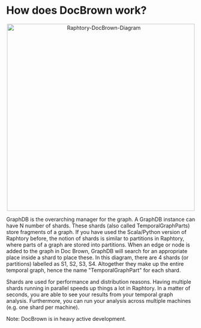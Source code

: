 How does DocBrown work?
======================

   <p align="center">
   <img src="https://user-images.githubusercontent.com/25484244/218711926-944092df-5015-4c7e-8162-34ee044999f4.svg" height=500 alt="Raphtory-DocBrown-Diagram"/>
   </p>

GraphDB is the overarching manager for the graph. A GraphDB instance can have N number of shards. These shards (also called TemporalGraphParts) store fragments of a graph. If you have used the Scala/Python version of Raphtory before, the notion of shards is similar to partitions in Raphtory, where parts of a graph are stored into partitions. When an edge or node is added to the graph in Doc Brown, GraphDB will search for an appropriate place inside a shard to place these. In this diagram, there are 4 shards (or partitions) labelled as S1, S2, S3, S4. Altogether they make up the entire temporal graph, hence the name "TemporalGraphPart" for each shard.

Shards are used for performance and distribution reasons. Having multiple shards running in parallel speeds up things a lot in Raphtory. In a matter of seconds, you are able to see your results from your temporal graph analysis. Furthermore, you can run your analysis across multiple machines (e.g. one shard per machine).

Note: DocBrown is in heavy active development.
